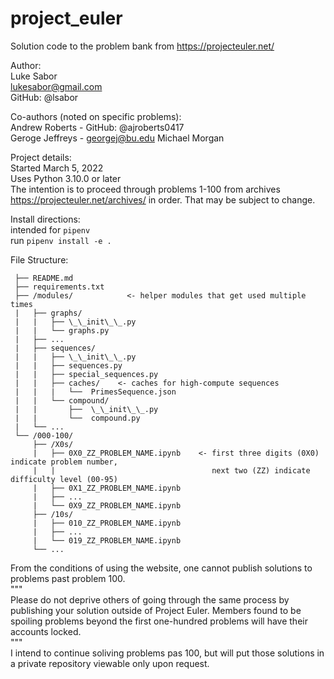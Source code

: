 # project_euler
Solution code to the problem bank from https://projecteuler.net/

Author:  
Luke Sabor  
lukesabor@gmail.com  
GitHub: @lsabor  

Co-authors (noted on specific problems):  
Andrew Roberts - GitHub: @ajroberts0417  
Geroge Jeffreys - georgej@bu.edu
Michael Morgan

Project details:  
Started March 5, 2022  
Uses Python 3.10.0 or later  
The intention is to proceed through problems 1-100 from archives https://projecteuler.net/archives/ in order. That may be subject to change.  

Install directions:  
intended for `pipenv`  
run `pipenv install -e .`  

File Structure:  
```/project_euler
 ├── README.md  
 ├── requirements.txt  
 ├── /modules/            <- helper modules that get used multiple times  
 |   ├── graphs/  
 |   |   ├── \_\_init\_\_.py  
 |   |   └── graphs.py  
 |   ├── ...  
 |   ├── sequences/  
 |   |   ├── \_\_init\_\_.py  
 |   |   ├── sequences.py  
 |   |   ├── special_sequences.py  
 |   |   ├── caches/    <- caches for high-compute sequences  
 |   |   |   └──  PrimesSequence.json  
 |   |   └── compound/  
 |   |       ├──  \_\_init\_\_.py  
 |   |       └──  compound.py  
 |   └── ...  
 └── /000-100/  
     ├── /X0s/  
     |   ├── 0X0_ZZ_PROBLEM_NAME.ipynb    <- first three digits (0X0) indicate problem number, 
     |   |                                   next two (ZZ) indicate difficulty level (00-95)  
     |   ├── 0X1_ZZ_PROBLEM_NAME.ipynb  
     |   ├── ...  
     |   └── 0X9_ZZ_PROBLEM_NAME.ipynb  
     ├── /10s/  
     |   ├── 010_ZZ_PROBLEM_NAME.ipynb  
     |   ├── ...  
     |   └── 019_ZZ_PROBLEM_NAME.ipynb  
     └── ...  
```


From the conditions of using the website, one cannot publish solutions to problems past problem 100.  
"""  
Please do not deprive others of going through the same process by publishing your solution outside of Project Euler. Members found to be spoiling problems beyond the first one-hundred problems will have their accounts locked.  
"""  
I intend to continue soliving problems pas 100, but will put those solutions in a private repository viewable only upon request.  
